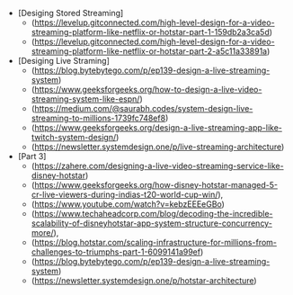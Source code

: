 - [Desiging Stored Streaming]
   - (https://levelup.gitconnected.com/high-level-design-for-a-video-streaming-platform-like-netflix-or-hotstar-part-1-159db2a3ca5d)
   - (https://levelup.gitconnected.com/high-level-design-for-a-video-streaming-platform-like-netflix-or-hotstar-part-2-a5c11a33891a)
- [Desiging Live Straming]
   - (https://blog.bytebytego.com/p/ep139-design-a-live-streaming-system)
   - (https://www.geeksforgeeks.org/how-to-design-a-live-video-streaming-system-like-espn/)
   - (https://medium.com/@saurabh.codes/system-design-live-streaming-to-millions-1739fc748ef8)
   - (https://www.geeksforgeeks.org/design-a-live-streaming-app-like-twitch-system-design/)
   - (https://newsletter.systemdesign.one/p/live-streaming-architecture)
- [Part 3]
   - (https://zahere.com/designing-a-live-video-streaming-service-like-disney-hotstar)
   - (https://www.geeksforgeeks.org/how-disney-hotstar-managed-5-cr-live-viewers-during-indias-t20-world-cup-win/),
   - (https://www.youtube.com/watch?v=kebzEEEeGBo)
   - (https://www.techaheadcorp.com/blog/decoding-the-incredible-scalability-of-disneyhotstar-app-system-structure-concurrency-more/),
   - (https://blog.hotstar.com/scaling-infrastructure-for-millions-from-challenges-to-triumphs-part-1-6099141a99ef)
   - (https://blog.bytebytego.com/p/ep139-design-a-live-streaming-system)
   - (https://newsletter.systemdesign.one/p/hotstar-architecture)
